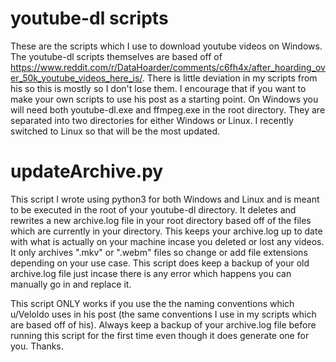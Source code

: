 # youtube-dl scripts
These are the scripts which I use to download youtube videos on Windows. The youtube-dl scripts themselves are based off of https://www.reddit.com/r/DataHoarder/comments/c6fh4x/after_hoarding_over_50k_youtube_videos_here_is/. There is little deviation in my scripts from his so this is mostly so I don't lose them. I encourage that if you want to make your own scripts to use his post as a starting point. On Windows you will need both youtube-dl.exe and ffmpeg.exe in the root directory. They are separated into two directories for either Windows or Linux. I recently switched to Linux so that will be the most updated.

# updateArchive.py
This script I wrote using python3 for both Windows and Linux and is meant to be executed in the root of your youtube-dl directory. It deletes and rewrites a new archive.log file in your root directory based off of the files which are currently in your directory. This keeps your archive.log up to date with what is actually on your machine incase you deleted or lost any videos. It only archives ".mkv" or ".webm" files so change or add file extensions depending on your use case. This script does keep a backup of your old archive.log file just incase there is any error which happens you can manually go in and replace it.

This script ONLY works if you use the the naming conventions which u/Veloldo uses in his post (the same conventions I use in my scripts which are based off of his). Always keep a backup of your archive.log file before running this script for the first time even though it does generate one for you. Thanks.
